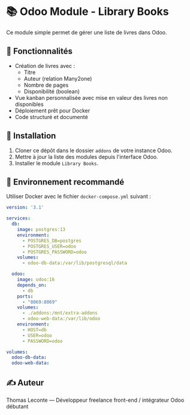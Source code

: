 # 📚 Odoo Module - Library Books

Ce module simple permet de gérer une liste de livres dans Odoo.

## 🔧 Fonctionnalités

- Création de livres avec :
  - Titre
  - Auteur (relation Many2one)
  - Nombre de pages
  - Disponibilité (boolean)
- Vue kanban personnalisée avec mise en valeur des livres non disponibles
- Déploiement prêt pour Docker
- Code structuré et documenté

## 🧪 Installation

1. Cloner ce dépôt dans le dossier `addons` de votre instance Odoo.
2. Mettre à jour la liste des modules depuis l'interface Odoo.
3. Installer le module `Library Books`.

## 🐳 Environnement recommandé

Utiliser Docker avec le fichier `docker-compose.yml` suivant :

```yaml
version: '3.1'

services:
  db:
    image: postgres:13
    environment:
      - POSTGRES_DB=postgres
      - POSTGRES_USER=odoo
      - POSTGRES_PASSWORD=odoo
    volumes:
      - odoo-db-data:/var/lib/postgresql/data

  odoo:
    image: odoo:16
    depends_on:
      - db
    ports:
      - "8069:8069"
    volumes:
      - ./addons:/mnt/extra-addons
      - odoo-web-data:/var/lib/odoo
    environment:
      - HOST=db
      - USER=odoo
      - PASSWORD=odoo

volumes:
  odoo-db-data:
  odoo-web-data:
```

## ✍️ Auteur

Thomas Leconte — Développeur freelance front-end / intégrateur Odoo débutant